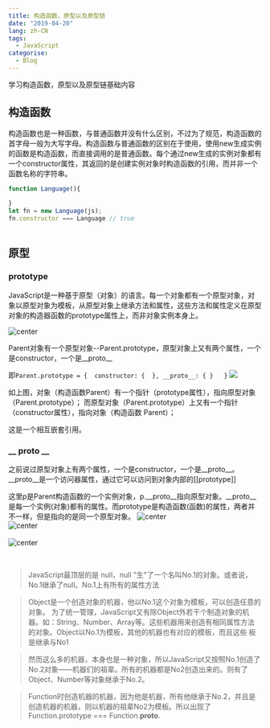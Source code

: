 ```yaml
---
title: 构造函数，原型以及原型链
date: "2019-04-20"
lang: zh-CN
tags: 
  - JavaScript
categorise:
  - Blog
---
```


学习构造函数，原型以及原型链基础内容


## 构造函数                
构造函数也是一种函数，与普通函数并没有什么区别，不过为了规范，构造函数的首字母一般为大写字母。构造函数与普通函数的区别在于使用，使用new生成实例的函数是构造函数，而直接调用的是普通函数。每个通过new生成的实例对象都有一个constructor属性，其返回的是创建实例对象时构造函数的引用，而并非一个函数名称的字符串。

```js
function Language(){
  
}
let fn = new Language(js);
fn.constructor === Language // true
​
```


## 原型
### prototype
JavaScript是一种基于原型（对象）的语言。每一个对象都有一个原型对象，对象以原型对象为模板，从原型对象上继承方法和属性，这些方法和属性定义在原型对象的构造器函数的prototype属性上，而非对象实例本身上。

​![center​](https://cdn.nlark.com/yuque/0/2019/jpeg/240921/1558430707054-f6b70165-5015-4180-ad36-38eb6db22725.jpeg)


Parent对象有一个原型对象--Parent.prototype，原型对象上又有两个属性，一个是constructor，一个是__proto__

即`Parent.prototype = {  constructor: {  }, __proto__: { }   }`
![](https://cdn.nlark.com/yuque/0/2019/jpeg/240921/1558430707063-518f59d0-9a28-499b-a5ed-cd1e76f20ce9.jpeg)

​​如上图，对象（构造函数Parent）有一个指针（prototype属性），指向原型对象（Parent.prototype）；
而原型对象（Parent.prototype）上又有一个指针（constructor属性），指向对象（构造函数 Parent）；

这是一个相互嵌套引用。



### __ proto __
之前说过原型对象上有两个属性，一个是constructor，一个是__proto__。__proto__是一个访问器属性，通过它可以访问到对象内部的[[prototype]]

这里p是Parent构造函数的一个实例对象，p.__proto__指向原型对象。__proto__是每一个实例(对象)都有的属性。而prototype是构造函数(函数)的属性，两者并不一样，但是指向的是同一个原型对象。
![center](https://cdn.nlark.com/yuque/0/2019/jpeg/240921/1558430707104-e227c94a-b5e9-4869-b649-aad19beab882.jpeg)</br>
![center](https://cdn.nlark.com/yuque/0/2019/jpeg/240921/1558430707071-fbcf6ec7-2a69-4052-b20d-309bf2c6538b.jpeg)  </br>      
![center](https://cdn.nlark.com/yuque/0/2019/jpeg/240921/1558430707078-170682be-a279-4d83-b61f-bccb1623f290.jpeg)  </br>        

​​
> JavaScript最顶层的是 null，null "生"了一个名叫No.1的对象。或者说，No.1继承了null。No.1上有所有的属性方法

> Object是一个创造对象的机器，他以No.1这个对象为模板，可以创造任意的对象。
> 为了统一管理，JavaScript又有除Object外若干个制造对象的机器。如：String、Number、Array等。这些机器用来创造有相同属性方法的对象。Object以No.1为模板，其他的机器也有对应的模板，而且这些 板是继承与No1



>然而这么多的机器，本身也是一种对象，所以JavaScript又按照No.1创造了No.2对象——机器们的祖辈。所有的机器都是No2创造出来的。则有了Object、Number等对象继承于No.2。

>Function时创造机器的机器，因为他是机器，所有他继承于No.2，并且是创造机器的机器，则以机器的祖辈No2为模板。所以出现了 Function.prototype === Function.__proto__.